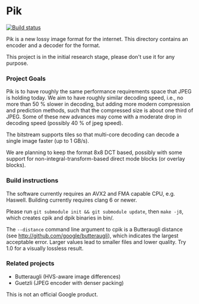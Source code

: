 # Pik

[![Build status][build-status-img]][build-status]

Pik is a new lossy image format for the internet. This directory contains
an encoder and a decoder for the format.

This project is in the initial research stage, please don't use it for any
purpose.

### Project Goals

Pik is to have roughly the same performance requirements space that
JPEG is holding today. We aim to have roughly similar decoding speed,
i.e., no more than 50 % slower in decoding, but adding more modern
compression and prediction methods, such that the compressed size is about
one third of JPEG. Some of these new advances may come with a moderate drop in
decoding speed (possibly 40 % of jpeg speed).

The bitstream supports tiles so that multi-core decoding can decode a single
image faster (up to 1 GB/s).

We are planning to keep the format 8x8 DCT based, possibly with some support
for non-integral-transform-based direct mode blocks (or overlay blocks).

### Build instructions

The software currently requires an AVX2 and FMA capable CPU, e.g. Haswell.
Building currently requires clang 6 or newer.

Please run `git submodule init && git submodule update`, then `make -j8`, which
creates cpik and dpik binaries in bin/.

The `--distance` command line argument to cpik is a Butteraugli distance (see
http://github.com/google/butteraugli), which indicates the largest acceptable
error. Larger values lead to smaller files and lower quality. Try 1.0 for a
visually lossless result.

### Related projects

*   Butteraugli (HVS-aware image differences)
*   Guetzli (JPEG encoder with denser packing)

This is not an official Google product.

[build-status]:     https://travis-ci.org/google/pik
[build-status-img]: https://travis-ci.org/google/pik.svg?branch=master
